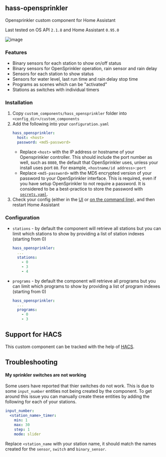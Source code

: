 ## hass-opensprinkler

Opensprinkler custom component for Home Assistant

Last tested on OS API `2.1.8` and Home Assistant `0.95.0`

![image](https://user-images.githubusercontent.com/819711/36068687-086820ce-0f2f-11e8-81de-de53c94124f0.png)

### Features

- Binary sensors for each station to show on/off status
- Binary sensors for OpenSprinkler operation, rain sensor and rain delay
- Sensors for each station to show status
- Sensors for water level, last run time and rain delay stop time
- Programs as scenes which can be "activated"
- Stations as switches with individual timers

### Installation

1. Copy `custom_components/hass_opensprinkler` folder into `<config_dir>/custom_components`
2. Add the following into your `configuration.yaml`
    ```yaml
    hass_opensprinkler:
      host: <host>
      password: <md5-password>
    ```
    - Replace `<host>` with the IP address or hostname of your Opensprinkler controller.  This should include the port number as well, such as `8080`, the default that OpenSprinkler uses, unless your install uses port `80`.  For example, `<hostname/id address>:port`
    - Replace `<md5-password>` with the MD5 encrypted version of your password to your OpenSprinkler interface.  This is required, even if you have setup OpenSprinkler to not require a password.  It is considered to be a best-practice to store the password with [`secrets.yaml`](https://www.home-assistant.io/docs/configuration/secrets/).
4. Check your config (either in the [UI](https://www.home-assistant.io/integrations/config#server-control) or [on the command line](https://www.home-assistant.io/docs/tools/check_config/)), and then restart Home Assistant

### Configuration

- `stations` - by default the component will retrieve all stations but you can limit which stations to show by providing a list of station indexes (starting from 0)
    ```yaml
    hass_opensprinkler:
      ...
      stations:
        - 0
        - 3
        - 4
    ```

- `programs` - by default the component will retrieve all programs but you can limit which programs to show by providing a list of program indexes (starting from 0)
    ```yaml
    hass_opensprinkler:
      ...
      programs:
        - 0
        - 3
    ```

## Support for HACS

This custom component can be tracked with the help of [HACS](https://github.com/custom-components/hacs).

## Troubleshooting

#### My sprinkler switches are not working

Some users have reported that thier switches do not work. This is due to some `input_number` entities not being created by the component. To get around this issue you can manually create these entities by adding the following for each of your stations.

```yaml
input_number:
  <station_name>_timer:
    min: 1
    max: 30
    step: 1
    mode: slider
```

Replace `<station_name` with your station name, it should match the names created for the `sensor`, `switch` and `binary_sensor`.
